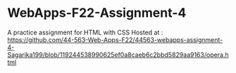 # WebApps-F22-Assignment-4
A practice assignment for HTML with CSS
Hosted at : https://github.com/44-563-Web-Apps-F22/44563-webapps-assignment-4-Sagarika199/blob/119244538990625ef0a8caeb6c2bbd5829aa9163/opera.html
